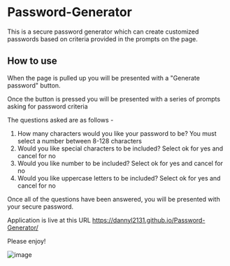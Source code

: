 # Password-Generator

This is a secure password generator which can create customized passwords based on criteria provided in the prompts on the page.

## How to use

When the page is pulled up you will be presented with a "Generate password" button.

Once the button is pressed you will be presented with a series of prompts asking for password criteria

The questions asked are as follows -

1. How many characters would you like your password to be? You must select a number between 8-128 characters
2. Would you like special characters to be included? Select ok for yes and cancel for no
3. Would you like number to be included? Select ok for yes and cancel for no
4. Would you like uppercase letters to be included? Select ok for yes and cancel for no

Once all of the questions have been answered, you will be presented with your secure password.

Application is live at this URL https://dannyl2131.github.io/Password-Generator/

Please enjoy!


![image](https://user-images.githubusercontent.com/67337458/224573764-0d46caad-ff9a-4685-8f89-39d901255e4d.png)
